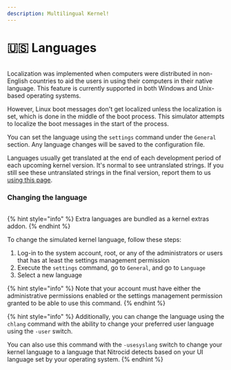 ```yaml
---
description: Multilingual Kernel!
---
```


# 🇺🇸 Languages

<figure><img src="../../.gitbook/assets/Beta3-059-Languages.png" alt=""><figcaption></figcaption></figure>

Localization was implemented when computers were distributed in non-English countries to aid the users in using their computers in their native language. This feature is currently supported in both Windows and Unix-based operating systems.

However, Linux boot messages don't get localized unless the localization is set, which is done in the middle of the boot process. This simulator attempts to localize the boot messages in the start of the process.

You can set the language using the `settings` command under the `General` section. Any language changes will be saved to the configuration file.

Languages usually get translated at the end of each development period of each upcoming kernel version. It's normal to see untranslated strings. If you still see these untranslated strings in the final version, report them to us [using this page](https://github.com/Aptivi/Kernel-Simulator/issues/new).

### Changing the language

<figure><img src="../../.gitbook/assets/Beta3-060-Languages.png" alt=""><figcaption></figcaption></figure>

{% hint style="info" %}
Extra languages are bundled as a kernel extras addon.
{% endhint %}

To change the simulated kernel language, follow these steps:

1. Log-in to the system account, root, or any of the administrators or users that has at least the settings management permission
2. Execute the `settings` command, go to `General`, and go to `Language`
3. Select a new language

{% hint style="info" %}
Note that your account must have either the administrative permissions enabled or the settings management permission granted to be able to use this command.
{% endhint %}

{% hint style="info" %}
Additionally, you can change the language using the `chlang` command with the ability to change your preferred user language using the `-user` switch.

You can also use this command with the `-usesyslang` switch to change your kernel language to a language that Nitrocid detects based on your UI language set by your operating system.
{% endhint %}
